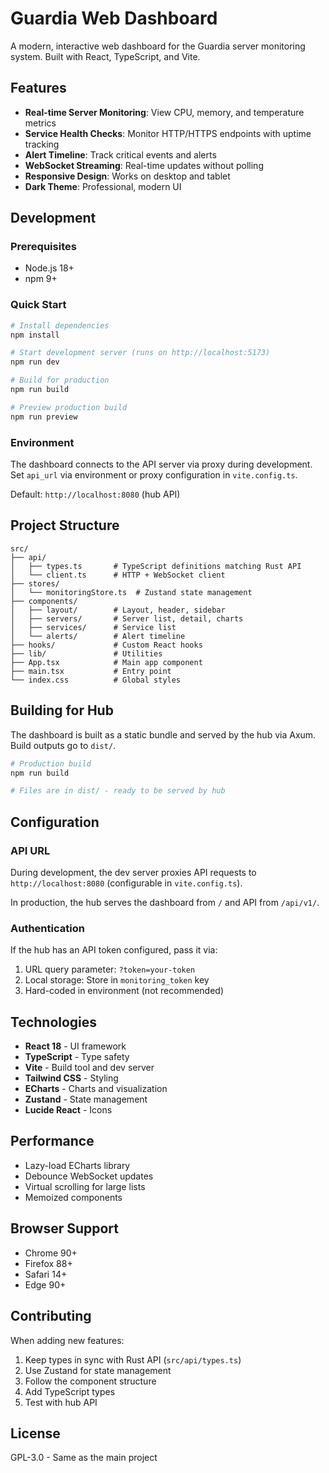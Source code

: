 # Guardia Web Dashboard

A modern, interactive web dashboard for the Guardia server monitoring system. Built with React, TypeScript, and Vite.

## Features

- **Real-time Server Monitoring**: View CPU, memory, and temperature metrics
- **Service Health Checks**: Monitor HTTP/HTTPS endpoints with uptime tracking
- **Alert Timeline**: Track critical events and alerts
- **WebSocket Streaming**: Real-time updates without polling
- **Responsive Design**: Works on desktop and tablet
- **Dark Theme**: Professional, modern UI

## Development

### Prerequisites

- Node.js 18+
- npm 9+

### Quick Start

```bash
# Install dependencies
npm install

# Start development server (runs on http://localhost:5173)
npm run dev

# Build for production
npm run build

# Preview production build
npm run preview
```

### Environment

The dashboard connects to the API server via proxy during development. Set `api_url` via environment or proxy configuration in `vite.config.ts`.

Default: `http://localhost:8080` (hub API)

## Project Structure

```
src/
├── api/
│   ├── types.ts       # TypeScript definitions matching Rust API
│   └── client.ts      # HTTP + WebSocket client
├── stores/
│   └── monitoringStore.ts  # Zustand state management
├── components/
│   ├── layout/        # Layout, header, sidebar
│   ├── servers/       # Server list, detail, charts
│   ├── services/      # Service list
│   └── alerts/        # Alert timeline
├── hooks/             # Custom React hooks
├── lib/               # Utilities
├── App.tsx            # Main app component
├── main.tsx           # Entry point
└── index.css          # Global styles
```

## Building for Hub

The dashboard is built as a static bundle and served by the hub via Axum. Build outputs go to `dist/`.

```bash
# Production build
npm run build

# Files are in dist/ - ready to be served by hub
```

## Configuration

### API URL

During development, the dev server proxies API requests to `http://localhost:8080` (configurable in `vite.config.ts`).

In production, the hub serves the dashboard from `/` and API from `/api/v1/`.

### Authentication

If the hub has an API token configured, pass it via:

1. URL query parameter: `?token=your-token`
2. Local storage: Store in `monitoring_token` key
3. Hard-coded in environment (not recommended)

## Technologies

- **React 18** - UI framework
- **TypeScript** - Type safety
- **Vite** - Build tool and dev server
- **Tailwind CSS** - Styling
- **ECharts** - Charts and visualization
- **Zustand** - State management
- **Lucide React** - Icons

## Performance

- Lazy-load ECharts library
- Debounce WebSocket updates
- Virtual scrolling for large lists
- Memoized components

## Browser Support

- Chrome 90+
- Firefox 88+
- Safari 14+
- Edge 90+

## Contributing

When adding new features:

1. Keep types in sync with Rust API (`src/api/types.ts`)
2. Use Zustand for state management
3. Follow the component structure
4. Add TypeScript types
5. Test with hub API

## License

GPL-3.0 - Same as the main project
